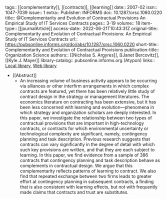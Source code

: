 tags:: [[complementarity]], [[contracts]], [[learning]]
date:: 2007-02
issn:: 1047-7039
issue:: 1
extra:: Publisher: INFORMS
doi:: 10.1287/orsc.1060.0220
title:: @Complementarity and Evolution of Contractual Provisions An Empirical Study of IT Services Contracts
pages:: 3-19
volume:: 18
item-type:: [[journalArticle]]
access-date:: 2022-06-21T10:43:31Z
original-title:: Complementarity and Evolution of Contractual Provisions: An Empirical Study of IT Services Contracts
url:: https://pubsonline.informs.org/doi/abs/10.1287/orsc.1060.0220
short-title:: Complementarity and Evolution of Contractual Provisions
publication-title:: Organization Science
authors:: [[Nicholas S. Argyres]], [[Janet Bercovitz]], [[Kyle J. Mayer]]
library-catalog:: pubsonline.informs.org (Atypon)
links:: [Local library](zotero://select/library/items/7965A9PU), [Web library](https://www.zotero.org/users/6520516/items/7965A9PU)

- [[Abstract]]
	- An increasing volume of business activity appears to be occurring via alliances or other interfirm arrangements in which complex contracts are featured, yet there has been relatively little study of contract design in the strategy or management literatures. The economics literature on contracting has been extensive, but it has been less concerned with learning and evolution—phenomena in which strategy and organization scholars are deeply interested. In this paper, we investigate the relationship between two types of contractual provisions that are important in high-technology contracts, or contracts for which environmental uncertainty or technological complexity are significant, namely, contingency planning and task description. Previous research suggests that contracts can vary significantly in the degree of detail with which such key provisions are written, and that they are each subject to learning. In this paper, we find evidence from a sample of 386 contracts that contingency planning and task description behave as complements in contractual design. We argue that this complementarity reflects patterns of learning to contract. We also find that repeated exchange between two firms leads to greater effort at contingency planning in subsequent contracts, a finding that is also consistent with learning effects, but not with frequently made claims that contracts and trust are substitutes.
